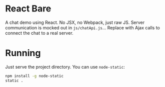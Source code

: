 # React Bare

A chat demo using React.  No JSX, no Webpack, just raw JS.  Server communication is mocked out in `js/chatApi.js`... Replace with Ajax calls to connect the chat to a real server.

# Running

Just serve the project directory.  You can use `node-static`:

```bash
npm install -g node-static
static .
```
